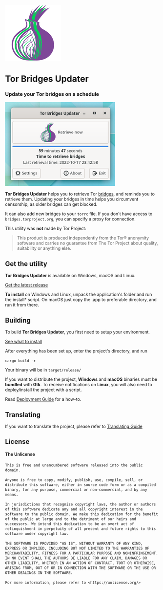 ![Tor Bridges Updater](icons/logo.svg "Tor Bridges Updater")

# Tor Bridges Updater

### Update your Tor bridges on a schedule

![Tor Bridges Updater Window](app_window.png "Tor Bridges Updater Window")

**Tor Bridges Updater** helps you to retrieve Tor [bridges](https://tb-manual.torproject.org/bridges/), and reminds you to retrieve them. Updating your bridges in time helps you circumvent censorship, as older bridges can get blocked.

It can also add new bridges to your `torrc` file. If you don't have access to `bridges.torproject.org`, you can specify a proxy for connection.

This utility was **not** made by Tor Project:

>This product is produced independently from the Tor® anonymity software and carries no guarantee from The Tor Project about quality, suitability or anything else.

## Get the utility

**Tor Bridges Updater** is available on Windows, macOS and Linux.

[Get the latest release](https://github.com/yakovlevegor/TorBridgesUpdater/releases)

**To install** on Windows and Linux, unpack the application's folder and run the install* script. On macOS just copy the .app to preferable directory, and run it from there.

## Building

To build **Tor Bridges Updater**, you first need to setup your environment.

[See what to install](BUILD-PREPARE.md)

After everything has been set up, enter the project's directory, and run

`cargo build -r`

Your binary will be in `target/release/`

If you want to distribute the project, **Windows** and **macOS** binaries must be **bundled** with **Gtk**. To receive notifications on **Linux**, you will also need to deploy/install the project with a script.

Read [Deployment Guide](DEPLOY.md) for a how-to.

## Translating

If you want to translate the project, please refer to [Translating Guide](TRANSLATING.md)

## License

#### The Unlicense

```
This is free and unencumbered software released into the public domain.

Anyone is free to copy, modify, publish, use, compile, sell, or
distribute this software, either in source code form or as a compiled
binary, for any purpose, commercial or non-commercial, and by any
means.

In jurisdictions that recognize copyright laws, the author or authors
of this software dedicate any and all copyright interest in the
software to the public domain. We make this dedication for the benefit
of the public at large and to the detriment of our heirs and
successors. We intend this dedication to be an overt act of
relinquishment in perpetuity of all present and future rights to this
software under copyright law.

THE SOFTWARE IS PROVIDED "AS IS", WITHOUT WARRANTY OF ANY KIND,
EXPRESS OR IMPLIED, INCLUDING BUT NOT LIMITED TO THE WARRANTIES OF
MERCHANTABILITY, FITNESS FOR A PARTICULAR PURPOSE AND NONINFRINGEMENT.
IN NO EVENT SHALL THE AUTHORS BE LIABLE FOR ANY CLAIM, DAMAGES OR
OTHER LIABILITY, WHETHER IN AN ACTION OF CONTRACT, TORT OR OTHERWISE,
ARISING FROM, OUT OF OR IN CONNECTION WITH THE SOFTWARE OR THE USE OR
OTHER DEALINGS IN THE SOFTWARE.

For more information, please refer to <https://unlicense.org/>
```
